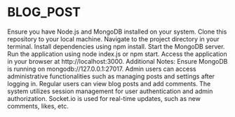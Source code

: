 # BLOG_POST
Ensure you have Node.js and MongoDB installed on your system.
Clone this repository to your local machine.
Navigate to the project directory in your terminal.
Install dependencies using npm install.
Start the MongoDB server.
Run the application using node index.js or npm start.
Access the application in your browser at http://localhost:3000.
Additional Notes:
Ensure MongoDB is running on mongodb://127.0.0.1:27017.
Admin users can access administrative functionalities such as managing posts and settings after logging in.
Regular users can view blog posts and add comments.
The system utilizes session management for user authentication and admin authorization.
Socket.io is used for real-time updates, such as new comments, likes, etc.
